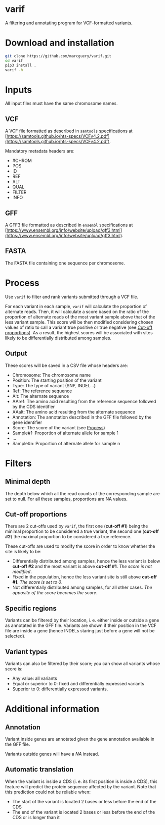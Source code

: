 # varif
A filtering and annotating program for VCF-formatted variants.

# Download and installation

```bash
git clone https://github.com/marcguery/varif.git
cd varif
pip3 install .
varif -h
```

# Inputs

All input files must have the same chromosome names.

## VCF

A VCF file formatted as described in `samtools` specifications at [https://samtools.github.io/hts-specs/VCFv4.2.pdf](https://samtools.github.io/hts-specs/VCFv4.2.pdf).

Mandatory metadata headers are:

-  #CHROM
- POS
- ID
- REF
- ALT
- QUAL
- FILTER
- INFO

## GFF

A GFF3 file formatted as described in `ensembl` specifications at [https://www.ensembl.org/info/website/upload/gff3.html](https://www.ensembl.org/info/website/upload/gff3.html).

## FASTA

The FASTA file containing one sequence per chromosome.

# Process

Use `varif` to filter and rank variants submitted through a VCF file.

For each variant in each sample, `varif` will calculate the proportion of alternate reads. 
Then, it will calculate a score based on the ratio of the proportion of alternate reads of the most variant sample above that of the less variant sample. This score will be then modified considering chosen values of ratio to call a variant true positive or true negative (see [Cut-off proportions](#cut\\-off-proportions)).
As a result, the highest scores will be associated with sites likely to be differentially distributed among samples.

## Output

These scores will be saved in a CSV file whose headers are:

- Chromosome: The chromosome name
- Position: The starting position of the variant
- Type: The type of variant (SNP, INDEL...)
- Ref: The reference sequence
- Alt: The alternate sequence
- AAref: The amino acid resulting from the reference sequence followed by the CDS identifier
- AAalt: The amino acid resulting from the alternate sequence
- Annotation: The annotation described in the GFF file followed by the gene identifier
- Score: The score of the variant (see [Process](#process))
- Sample#1: Proportion of alternate allele for sample 1
- ...
- Sample#n: Proportion of alternate allele for sample n



# Filters

## Minimal depth

The depth below which all the read counts of the corresponding sample are set to null.
For all these samples, proportions are NA values.

## Cut-off proportions

There are 2 cut-offs used by `varif`, the first one (**cut-off #1**) being the minimal proportion to be considered a true variant, the second one (**cut-off #2**) the maximal proportion to be considered a true reference.

These cut-offs are used to modify the score in order to know whether the site is likely to be:

- Differentially distributed among samples, hence the less variant is below **cut-off #2** and the most variant is above **cut-off #1**. *The score is not modified*.
- Fixed in the population, hence the less variant site is still above **cut-off #1**. *The score is set to 0*.
- Not differentially distributed among samples, for all other cases. *The opposite of the score becomes the score*.

## Specific regions

Variants can be filtered by their location, i. e. either inside or outside a gene as annotated in the GFF file. Variants are shown if their position in the VCF file are inside a gene (hence INDELs staring just before a gene will not be selected).

## Variant types

Variants can also be filtered by their score; you can show all variants whose score is:

- Any value: all variants
- Equal or superior to 0: fixed and differentially expressed variants
- Superior to 0: differentially expressed variants.

# Additional information

## Annotation

Variant inside genes are annotated given the gene annotation available in the GFF file. 

Variants outside genes will have a *NA* instead.

## Automatic translation

When the variant is inside a CDS (i. e. its first position is inside a CDS), this feature will predict the protein sequence affected by the variant.
Note that this prediction could not be reliable when:

- The start of the variant is located 2 bases or less before the end of the CDS
- The end of the variant is located 2 bases or less before the end of the CDS or is longer than it